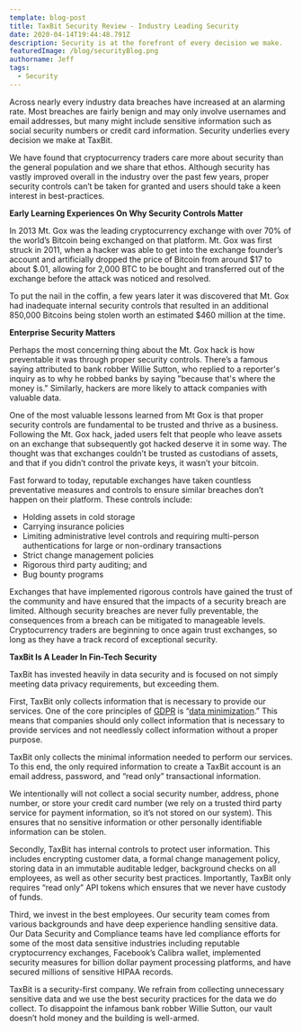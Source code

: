 ```yaml
---
template: blog-post
title: TaxBit Security Review - Industry Leading Security
date: 2020-04-14T19:44:48.791Z
description: Security is at the forefront of every decision we make.
featuredImage: /blog/securityBlog.png
authorname: Jeff
tags:
  - Security
---
```

Across nearly every industry data breaches have increased at an alarming rate. Most breaches are fairly benign and may only involve usernames and email addresses, but many might include sensitive information such as social security numbers or credit card information. Security underlies every decision we make at TaxBit.

We have found that cryptocurrency traders care more about security than the general population and we share that ethos. Although security has vastly improved overall in the industry over the past few years, proper security controls can’t be taken for granted and users should take a keen interest in best-practices.

**Early Learning Experiences On Why Security Controls Matter**

In 2013 Mt. Gox was the leading cryptocurrency exchange with over 70% of the world’s Bitcoin being exchanged on that platform. Mt. Gox was first struck in 2011, when a hacker was able to get into the exchange founder’s account and artificially dropped the price of Bitcoin from around $17 to about $.01, allowing for 2,000 BTC to be bought and transferred out of the exchange before the attack was noticed and resolved.



To put the nail in the coffin, a few years later it was discovered that Mt. Gox had inadequate internal security controls that resulted in an additional 850,000 Bitcoins being stolen worth an estimated $460 million at the time.

**Enterprise Security Matters**

Perhaps the most concerning thing about the Mt. Gox hack is how preventable it was through proper security controls. There’s a famous saying attributed to bank robber Willie Sutton, who replied to a reporter's inquiry as to why he robbed banks by saying "because that's where the money is." Similarly, hackers are more likely to attack companies with valuable data.



One of the most valuable lessons learned from Mt Gox is that proper security controls are fundamental to be trusted and thrive as a business. Following the Mt. Gox hack, jaded users felt that people who leave assets on an exchange that subsequently got hacked deserve it in some way. The thought was that exchanges couldn’t be trusted as custodians of assets, and that if you didn’t control the private keys, it wasn’t your bitcoin.

Fast forward to today, reputable exchanges have taken countless preventative measures and controls to ensure similar breaches don’t happen on their platform. These controls include:

* Holding assets in cold storage
* Carrying insurance policies
* Limiting administrative level controls and requiring multi-person authentications for large or non-ordinary transactions
* Strict change management policies
* Rigorous third party auditing; and
* Bug bounty programs

Exchanges that have implemented rigorous controls have gained the trust of the community and have ensured that the impacts of a security breach are limited. Although security breaches are never fully preventable, the consequences from a breach can be mitigated to manageable levels. Cryptocurrency traders are beginning to once again trust exchanges, so long as they have a track record of exceptional security.

**TaxBit Is A Leader In Fin-Tech Security**

TaxBit has invested heavily in data security and is focused on not simply meeting data privacy requirements, but exceeding them.



First, TaxBit only collects information that is necessary to provide our services. One of the core principles of [GDPR](https://gdpr.eu/what-is-gdpr/) is “[data minimization](https://gdpr-info.eu/art-5-gdpr/).” This means that companies should only collect information that is necessary to provide services and not needlessly collect information without a proper purpose.

TaxBit only collects the minimal information needed to perform our services. To this end, the only required information to create a TaxBit account is an email address, password, and “read only” transactional information.

We intentionally will not collect a social security number, address, phone number, or store your credit card number (we rely on a trusted third party service for payment information, so it’s not stored on our system). This ensures that no sensitive information or other personally identifiable information can be stolen.

Secondly, TaxBit has internal controls to protect user information. This includes encrypting customer data, a formal change management policy, storing data in an immutable auditable ledger, background checks on all employees, as well as other security best practices. Importantly, TaxBit only requires “read only” API tokens which ensures that we never have custody of funds.

Third, we invest in the best employees. Our security team comes from various backgrounds and have deep experience handling sensitive data. Our Data Security and Compliance teams have led compliance efforts for some of the most data sensitive industries including reputable cryptocurrency exchanges, Facebook’s Calibra wallet, implemented security measures for billion dollar payment processing platforms, and have secured millions of sensitive HIPAA records.

TaxBit is a security-first company. We refrain from collecting unnecessary sensitive data and we use the best security practices for the data we do collect. To disappoint the infamous bank robber Willie Sutton, our vault doesn’t hold money and the building is well-armed.
